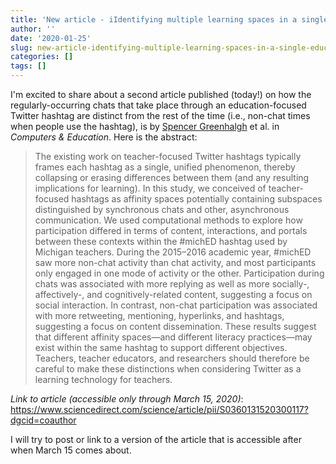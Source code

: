 ```yaml
---
title: 'New article - iIdentifying multiple learning spaces in a single educational hashtag'
author: ''
date: '2020-01-25'
slug: new-article-identifying-multiple-learning-spaces-in-a-single-educational-hashtag
categories: []
tags: []
---
```


I'm excited to share about a second article published (today!) on how the regularly-occurring chats that take place through an education-focused Twitter hashtag are distinct from the rest of the time (i.e., non-chat times when people use the hashtag), is by [Spencer Greenhalgh](https://spencergreenhalgh.com/) et al. in *Computers & Education*. Here is the abstract:

> The existing work on teacher-focused Twitter hashtags typically frames each hashtag as a single, unified phenomenon, thereby collapsing or erasing differences between them (and any resulting implications for learning). In this study, we conceived of teacher-focused hashtags as affinity spaces potentially containing subspaces distinguished by synchronous chats and other, asynchronous communication. We used computational methods to explore how participation differed in terms of content, interactions, and portals between these contexts within the #michED hashtag used by Michigan teachers. During the 2015–2016 academic year, #michED saw more non-chat activity than chat activity, and most participants only engaged in one mode of activity or the other. Participation during chats was associated with more replying as well as more socially-, affectively-, and cognitively-related content, suggesting a focus on social interaction. In contrast, non-chat participation was associated with more retweeting, mentioning, hyperlinks, and hashtags, suggesting a focus on content dissemination. These results suggest that different affinity spaces—and different literacy practices—may exist within the same hashtag to support different objectives. Teachers, teacher educators, and researchers should therefore be careful to make these distinctions when considering Twitter as a learning technology for teachers.

*Link to article (accessible only through March 15, 2020)*: https://www.sciencedirect.com/science/article/pii/S0360131520300117?dgcid=coauthor


I will try to post or link to a version of the article that is accessible after when March 15 comes about.